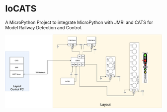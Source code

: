 # IoCATS

A MicroPython Project to integrate MicroPython with JMRI and CATS for Model Railway Detection and Control.

![img](Diagram.png)
